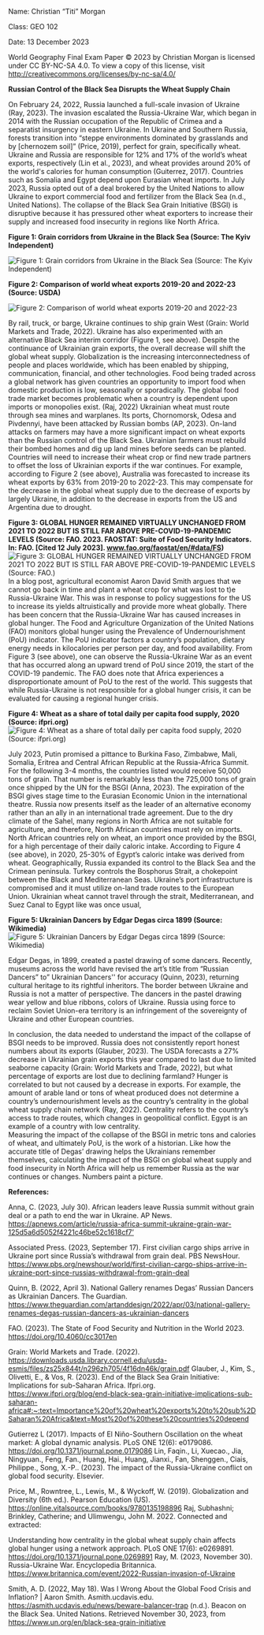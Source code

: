 Name: Christian “Titi” Morgan

Class: GEO 102

Date: 13 December 2023


World Geography Final Exam Paper © 2023 by Christian Morgan is licensed under CC BY-NC-SA 4.0. To view a copy of this license, visit http://creativecommons.org/licenses/by-nc-sa/4.0/

**Russian Control of the Black Sea Disrupts the Wheat Supply Chain**

  On February 24, 2022, Russia launched a full-scale invasion of Ukraine (Ray, 2023). The invasion escalated the Russia-Ukraine War, which began in 2014 with the Russian occupation of the Republic of Crimea and a separatist insurgency in eastern Ukraine. In Ukraine and Southern Russia, forests transition into “steppe environments dominated by grasslands and by [chernozem soil]” (Price, 2019), perfect for grain, specifically wheat. Ukraine and Russia are responsible for 12% and 17% of the world’s wheat exports, respectively (Lin et al., 2023), and wheat provides around 20% of the world's calories for human consumption (Guiterrez, 2017). Countries such as Somalia and Egypt depend upon Eurasian wheat imports. In July 2023, Russia opted out of a deal brokered by the United Nations to allow Ukraine to export commercial food and fertilizer from the Black Sea (n.d., United Nations). The collapse of the Black Sea Grain Initiative (BSGI) is disruptive because it has pressured other wheat exporters to increase their supply and increased food insecurity in regions like North Africa.
 
 **Figure 1: Grain corridors from Ukraine in the Black Sea (Source: The Kyiv Independent)**
 
![Figure 1: Grain corridors from Ukraine in the Black Sea (Source: The Kyiv Independent) ](Corridor.jpg)

**Figure 2: Comparison of world wheat exports 2019-20 and 2022-23 (Source: USDA)**

![Figure 2: Comparison of world wheat exports 2019-20 and 2022-23](Australia.jpg)

  By rail, truck, or barge, Ukraine continues to ship grain West (Grain: World Markets and Trade, 2022). Ukraine has also experimented with an alternative Black Sea interim corridor (Figure 1, see above). Despite the continuance of Ukrainian grain exports, the overall decrease will shift the global wheat supply. Globalization is the increasing interconnectedness of people and places worldwide, which has been enabled by shipping, communication, financial, and other technologies. Food being traded across a global network has given countries an opportunity to import food when domestic production is low, seasonally or sporadically. The global food trade market becomes problematic when a country is dependent upon imports or monopolies exist. (Raj, 2022) Ukrainian wheat must route through sea mines and warplanes. Its ports, Chornomorsk, Odesa and Pivdennyi, have been attacked by Russian bombs (AP, 2023). On-land attacks on farmers may have a more significant impact on wheat exports than the Russian control of the Black Sea. Ukrainian farmers must rebuild their bombed homes and dig up land mines before seeds can be planted. Countries will need to increase their wheat crop or find new trade partners to offset the loss of Ukrainian exports if the war continues. For example, according to Figure 2 (see above), Australia was forecasted to increase its wheat exports by 63% from 2019-20 to 2022-23. This may compensate for the decrease in the global wheat supply due to the decrease of exports by largely Ukraine, in addition to the decrease in exports from the US and Argentina due to drought. 

**Figure 3:  GLOBAL HUNGER REMAINED VIRTUALLY UNCHANGED FROM 2021 TO 2022 BUT IS STILL FAR ABOVE PRE-COVID-19-PANDEMIC LEVELS (Source: FAO. 2023. FAOSTAT: Suite of Food Security Indicators. In: FAO. [Cited 12 July 2023]. www.fao.org/faostat/en/#data/FS)**
![Figure 3:  GLOBAL HUNGER REMAINED VIRTUALLY UNCHANGED FROM 2021 TO 2022 BUT IS STILL FAR ABOVE PRE-COVID-19-PANDEMIC LEVELS (Source: FAO.)](Global_hunger.jpg)
In a blog post, agricultural economist Aaron David Smith argues that we cannot go back in time and plant a wheat crop for what was lost to t)e Russia-Ukraine War. This was in response to policy suggestions for the US to increase its yields altruistically and provide more wheat globally. There has been concern that the Russia-Ukraine War has caused increases in global hunger. The Food and Agriculture Organization of the United Nations (FAO) monitors global hunger using the Prevalence of Undernourishment (PoU) indicator. The PoU indicator factors a country’s population, dietary energy needs in kilocalories per person per day, and food availability. From Figure 3 (see above), one can observe the Russia-Ukraine War as an event that has occurred along an upward trend of PoU since 2019, the start of the COVID-19 pandemic. The FAO does note that Africa experiences a disproportionate amount of PoU to the rest of the world. This suggests that while Russia-Ukraine is not responsible for a global hunger crisis, it can be evaluated for causing a regional hunger crisis. 

**Figure 4: Wheat as a share of total daily per capita food supply, 2020 (Source: ifpri.org)**
![Figure 4: Wheat as a share of total daily per capita food supply, 2020 (Source: ifpri.org)](Africa.jpg)

  July 2023, Putin promised a pittance to Burkina Faso, Zimbabwe, Mali, Somalia, Eritrea and Central African Republic at the Russia-Africa Summit. For the following 3-4 months, the countries listed would receive 50,000 tons of grain. That number is remarkably less than the 725,000 tons of grain once shipped by the UN for the BSGI (Anna, 2023). The expiration of the BSGI gives stage time to the Eurasian Economic Union in the international theatre. Russia now presents itself as the leader of an alternative economy rather than an ally in an international trade agreement. Due to the dry climate of the Sahel, many regions in North Africa are not suitable for agriculture, and therefore, North African countries must rely on imports. North African countries rely on wheat, an import once provided by the BSGI, for a high percentage of their daily caloric intake. According to Figure 4 (see above), in 2020, 25-30% of Egypt’s caloric intake was derived from wheat. Geographically, Russia expanded its control to the Black Sea and the Crimean peninsula. Turkey controls the Bosphorus Strait, a chokepoint between the Black and Mediterranean Seas. Ukraine’s port infrastructure is compromised and it must utilize on-land trade routes to the European Union. Ukrainian wheat cannot travel through the strait, Mediterranean, and Suez Canal to Egypt like was once usual,

**Figure 5: Ukrainian Dancers by Edgar Degas circa 1899 (Source: Wikimedia)**
![Figure 5: Ukrainian Dancers by Edgar Degas circa 1899 (Source: Wikimedia)](Dancers.jpg)

  Edgar Degas, in 1899, created a pastel drawing of some dancers. Recently, museums across the world have revised the art’s title from “Russian Dancers” to” Ukrainian Dancers'' for accuracy (Quinn, 2023), returning cultural heritage to its rightful inheritors. The border between Ukraine and Russia is not a matter of perspective. The dancers in the pastel drawing wear yellow and blue ribbons, colors of Ukraine. Russia using force to reclaim Soviet Union-era territory is an infringement of the sovereignty of Ukraine and other European countries. 

  In conclusion, the data needed to understand the impact of the collapse of BSGI needs to be improved. Russia does not consistently report honest numbers about its exports (Glauber, 2023). The USDA forecasts a 27% decrease in Ukrainian grain exports this year compared to last due to limited seaborne capacity (Grain: World Markets and Trade, 2022), but what percentage of exports are lost due to declining farmland? Hunger is correlated to but not caused by a decrease in exports. For example, the amount of arable land or tons of wheat produced does not determine a country’s undernourishment levels as the country’s centrality in the global wheat supply chain network (Ray, 2022). Centrality refers to the country’s access to trade routes, which changes in geopolitical conflict. Egypt is an example of a country with low centrality.  
Measuring the impact of the collapse of the BSGI in metric tons and calories of wheat, and ultimately PoU, is the work of a historian. Like how the accurate title of Degas’ drawing helps the Ukrainians remember themselves, calculating the impact of the BSGI on global wheat supply and food insecurity in North Africa will help us remember Russia as the war continues or changes. Numbers paint a picture.


**References:**

Anna, C. (2023, July 30). African leaders leave Russia summit without grain deal or a path to end the war in Ukraine. AP News. https://apnews.com/article/russia-africa-summit-ukraine-grain-war-125d5a6d5052f4221c46be52c1618cf7’

Associated Press. (2023, September 17). First civilian cargo ships arrive in Ukraine port since Russia’s withdrawal from grain deal. PBS NewsHour. https://www.pbs.org/newshour/world/first-civilian-cargo-ships-arrive-in-ukraine-port-since-russias-withdrawal-from-grain-deal

Quinn, B. (2022, April 3). National Gallery renames Degas’ Russian Dancers as Ukrainian Dancers. The Guardian. https://www.theguardian.com/artanddesign/2022/apr/03/national-gallery-renames-degas-russian-dancers-as-ukrainian-dancers

FAO. (2023). The State of Food Security and Nutrition in the World 2023. https://doi.org/10.4060/cc3017en

Grain: World Markets and Trade. (2022). https://downloads.usda.library.cornell.edu/usda-esmis/files/zs25x844t/n296zh705/4f16dn46k/grain.pdf
Glauber, J., Kim, S., Olivetti, E., & Vos, R. (2023). End of the Black Sea Grain Initiative: Implications for sub-Saharan Africa. Ifpri.org. https://www.ifpri.org/blog/end-black-sea-grain-initiative-implications-sub-saharan-africa#:~:text=Importance%20of%20wheat%20exports%20to%20sub%2DSaharan%20Africa&text=Most%20of%20these%20countries%20depend

Gutierrez L (2017). Impacts of El Niño-Southern Oscillation on the wheat market: A global dynamic analysis. PLoS ONE 12(6): e0179086. https://doi.org/10.1371/journal.pone.0179086
Lin, Faqin., Li, Xuecao., Jia, Ningyuan., Feng, Fan., Huang, Hai., Huang, Jianxi., Fan, Shenggen., Ciais, Philippe., Song, X.-P.. (2023). The impact of the Russia-Ukraine conflict on global food security. Elsevier.

Price, M., Rowntree, L., Lewis, M., & Wyckoff, W. (2019). Globalization and Diversity (6th ed.). Pearson Education (US). https://online.vitalsource.com/books/9780135198896
Raj, Subhashni; Brinkley, Catherine; and Ulimwengu, John M. 2022. Connected and extracted: 

Understanding how centrality in the global wheat supply chain affects global hunger using a network approach. PLoS ONE 17(6): e0269891. https://doi.org/10.1371/journal.pone.0269891
Ray, M. (2023, November 30). Russia-Ukraine War. Encyclopedia Britannica. https://www.britannica.com/event/2022-Russian-invasion-of-Ukraine

Smith, A. D. (2022, May 18). Was I Wrong About the Global Food Crisis and Inflation? | Aaron Smith. Asmith.ucdavis.edu. https://asmith.ucdavis.edu/news/beware-balancer-trap
‌(n.d.). Beacon on the Black Sea. United Nations. Retrieved November 30, 2023, from https://www.un.org/en/black-sea-grain-initiative


